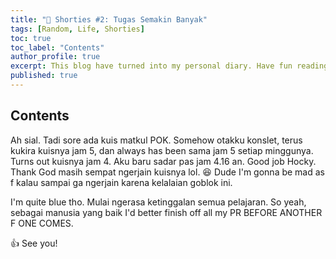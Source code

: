 ```yaml
---
title: "💚 Shorties #2: Tugas Semakin Banyak"
tags: [Random, Life, Shorties]
toc: true
toc_label: "Contents"
author_profile: true
excerpt: This blog have turned into my personal diary. Have fun reading these! 🐸
published: true
---
```


## Contents

Ah sial. Tadi sore ada kuis matkul POK. Somehow otakku konslet, terus kukira kuisnya jam 5, dan always has been sama jam 5 setiap minggunya. Turns out kuisnya jam 4. Aku baru sadar pas jam 4.16 an. Good job Hocky. Thank God masih sempat ngerjain kuisnya lol. 😆 Dude I'm gonna be mad as f kalau sampai ga ngerjain karena kelalaian goblok ini.

I'm quite blue tho. Mulai ngerasa ketinggalan semua pelajaran. So yeah, sebagai manusia yang baik I'd better finish off all my PR BEFORE ANOTHER F ONE COMES.

👍 See you!